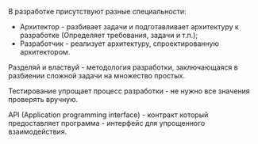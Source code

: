 В разработке присутствуют разные специальности:

* Архитектор - разбивает задачи и подготавливает архитектуру к разработке (Определяет требования, задачи и т.п.);
* Разработчик - реализует архитектуру, спроектированную архитектором.

Разделяй и властвуй - методология разработки, заключающаяся в разбиении сложной задачи на множество простых.

Тестирование упрощает процесс разработки - не нужно все значения проверять вручную.

API (Application programming interface) - контракт который предоставляет программа - интерфейс для упрощенного взаимодействия.